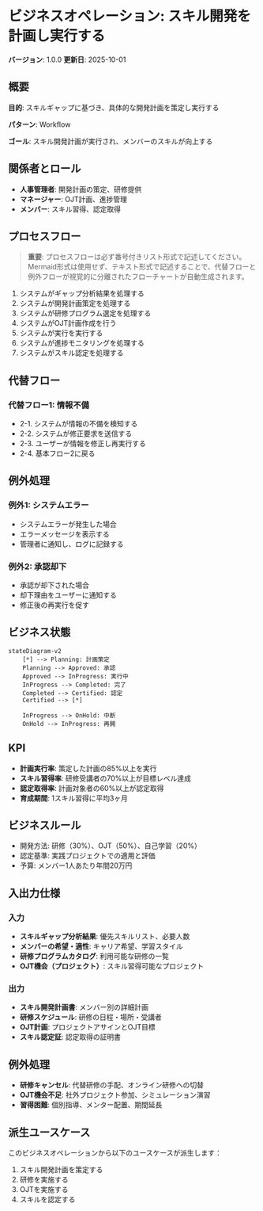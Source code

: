 # ビジネスオペレーション: スキル開発を計画し実行する

**バージョン**: 1.0.0
**更新日**: 2025-10-01

## 概要

**目的**: スキルギャップに基づき、具体的な開発計画を策定し実行する

**パターン**: Workflow

**ゴール**: スキル開発計画が実行され、メンバーのスキルが向上する

## 関係者とロール

- **人事管理者**: 開発計画の策定、研修提供
- **マネージャー**: OJT計画、進捗管理
- **メンバー**: スキル習得、認定取得

## プロセスフロー

> **重要**: プロセスフローは必ず番号付きリスト形式で記述してください。
> Mermaid形式は使用せず、テキスト形式で記述することで、代替フローと例外フローが視覚的に分離されたフローチャートが自動生成されます。

1. システムがギャップ分析結果を処理する
2. システムが開発計画策定を処理する
3. システムが研修プログラム選定を処理する
4. システムがOJT計画作成を行う
5. システムが実行を実行する
6. システムが進捗モニタリングを処理する
7. システムがスキル認定を処理する

## 代替フロー

### 代替フロー1: 情報不備
- 2-1. システムが情報の不備を検知する
- 2-2. システムが修正要求を送信する
- 2-3. ユーザーが情報を修正し再実行する
- 2-4. 基本フロー2に戻る

## 例外処理

### 例外1: システムエラー
- システムエラーが発生した場合
- エラーメッセージを表示する
- 管理者に通知し、ログに記録する

### 例外2: 承認却下
- 承認が却下された場合
- 却下理由をユーザーに通知する
- 修正後の再実行を促す

## ビジネス状態

```mermaid
stateDiagram-v2
    [*] --> Planning: 計画策定
    Planning --> Approved: 承認
    Approved --> InProgress: 実行中
    InProgress --> Completed: 完了
    Completed --> Certified: 認定
    Certified --> [*]

    InProgress --> OnHold: 中断
    OnHold --> InProgress: 再開
```

## KPI

- **計画実行率**: 策定した計画の85%以上を実行
- **スキル習得率**: 研修受講者の70%以上が目標レベル達成
- **認定取得率**: 計画対象者の60%以上が認定取得
- **育成期間**: 1スキル習得に平均3ヶ月

## ビジネスルール

- 開発方法: 研修（30%）、OJT（50%）、自己学習（20%）
- 認定基準: 実践プロジェクトでの適用と評価
- 予算: メンバー1人あたり年間20万円

## 入出力仕様

### 入力

- **スキルギャップ分析結果**: 優先スキルリスト、必要人数
- **メンバーの希望・適性**: キャリア希望、学習スタイル
- **研修プログラムカタログ**: 利用可能な研修の一覧
- **OJT機会（プロジェクト）**: スキル習得可能なプロジェクト

### 出力

- **スキル開発計画書**: メンバー別の詳細計画
- **研修スケジュール**: 研修の日程・場所・受講者
- **OJT計画**: プロジェクトアサインとOJT目標
- **スキル認定証**: 認定取得の証明書

## 例外処理

- **研修キャンセル**: 代替研修の手配、オンライン研修への切替
- **OJT機会不足**: 社外プロジェクト参加、シミュレーション演習
- **習得困難**: 個別指導、メンター配置、期間延長

## 派生ユースケース

このビジネスオペレーションから以下のユースケースが派生します：

1. スキル開発計画を策定する
2. 研修を実施する
3. OJTを実施する
4. スキルを認定する

